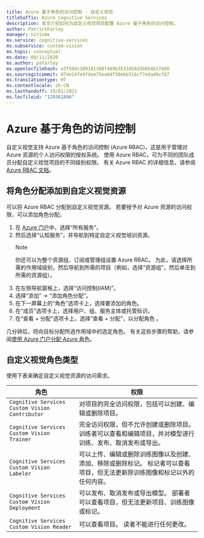 ```yaml
---
title: Azure 基于角色的访问控制 - 自定义视觉
titleSuffix: Azure Cognitive Services
description: 本文介绍如何为自定义视觉项目配置 Azure 基于角色的访问控制。
author: PatrickFarley
manager: nitinme
ms.service: cognitive-services
ms.subservice: custom-vision
ms.topic: conceptual
ms.date: 09/11/2020
ms.author: pafarley
ms.openlocfilehash: e2f59dc309181308f409b3533d58d3b6b4b1fdd8
ms.sourcegitcommit: 87de14fe9fdee75ea64f30ebb516cf7edad0cf87
ms.translationtype: HT
ms.contentlocale: zh-CN
ms.lasthandoff: 10/01/2021
ms.locfileid: "129361896"
---
```

# <a name="azure-role-based-access-control"></a>Azure 基于角色的访问控制

自定义视觉支持 Azure 基于角色的访问控制 (Azure RBAC)，这是用于管理对 Azure 资源的个人访问权限的授权系统。 使用 Azure RBAC，可为不同的团队成员分配自定义视觉项目的不同级别权限。 有关 Azure RBAC 的详细信息，请参阅 [Azure RBAC 文档](../../role-based-access-control/index.yml)。

## <a name="add-role-assignment-to-custom-vision-resource"></a>将角色分配添加到自定义视觉资源

可以将 Azure RBAC 分配到自定义视觉资源。 若要授予对 Azure 资源的访问权限，可以添加角色分配。
1. 在 [Azure 门户](https://ms.portal.azure.com/)中，选择“所有服务”。 
1. 然后选择“认知服务”，并导航到特定自定义视觉培训资源。
   > [!NOTE]
   > 你还可以为整个资源组、订阅或管理组设置 Azure RBAC。 为此，请选择所需的作用域级别，然后导航到所需的项目（例如，选择“资源组”，然后单击到所需的资源组）。
1. 在左侧导航窗格上，选择“访问控制(IAM)”。
1. 选择“添加” -> “添加角色分配”。
1. 在下一屏幕上的“角色”选项卡上，选择要添加的角色。
1. 在“成员”选项卡上，选择用户、组、服务主体或托管标识。
1. 在“查看 + 分配”选项卡上，选择“查看 + 分配”，以分配角色 。

几分钟后，将向目标分配所选作用域中的选定角色。 有关这些步骤的帮助，请参阅[使用 Azure 门户分配 Azure 角色](../../role-based-access-control/role-assignments-portal.md)。

## <a name="custom-vision-role-types"></a>自定义视觉角色类型

使用下表来确定自定义视觉资源的访问需求。

|角色  |权限  |
|---------|---------|
|`Cognitive Services Custom Vision Contributor`     | 对项目的完全访问权限，包括可以创建、编辑或删除项目。        |
|`Cognitive Services Custom Vision Trainer`     | 完全访问权限，但不允许创建或删除项目。 训练者可以查看和编辑项目，并对模型进行训练、发布、取消发布或导出。        |
|`Cognitive Services Custom Vision Labeler`     | 可以上传、编辑或删除训练图像以及创建、添加、移除或删除标记。 标记者可以查看项目，但无法更新除训练图像和标记以外的任何内容。         |
|`Cognitive Services Custom Vision Deployment`     | 可以发布、取消发布或导出模型。 部署者可以查看项目，但无法更新项目、训练图像或标记。        |
|`Cognitive Services Custom Vision Reader`     | 可以查看项目。 读者不能进行任何更改。        |